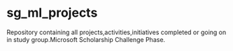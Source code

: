 # sg_ml_projects
Repository containing all projects,activities,initiatives completed or going on in study group.Microsoft Scholarship Challenge Phase.
